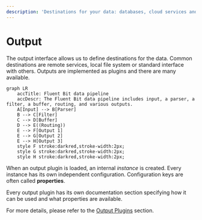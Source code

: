 ```yaml
---
description: 'Destinations for your data: databases, cloud services and more!'
---
```


# Output

The output interface allows us to define destinations for the data. Common destinations are remote services, local file system or standard interface with others. Outputs are implemented as plugins and there are many available.

```mermaid
graph LR
    accTitle: Fluent Bit data pipeline
    accDescr: The Fluent Bit data pipeline includes input, a parser, a filter, a buffer, routing, and various outputs.
    A[Input] --> B[Parser]
    B --> C[Filter]
    C --> D[Buffer]
    D --> E((Routing))
    E --> F[Output 1]
    E --> G[Output 2]
    E --> H[Output 3]
    style F stroke:darkred,stroke-width:2px;
    style G stroke:darkred,stroke-width:2px;
    style H stroke:darkred,stroke-width:2px;
```

When an output plugin is loaded, an internal _instance_ is created. Every instance has its own independent configuration. Configuration keys are often called **properties**.

Every output plugin has its own documentation section specifying how it can be used and what properties are available.

For more details, please refer to the [Output Plugins](https://docs.fluentbit.io/manual/pipeline/outputs) section.
